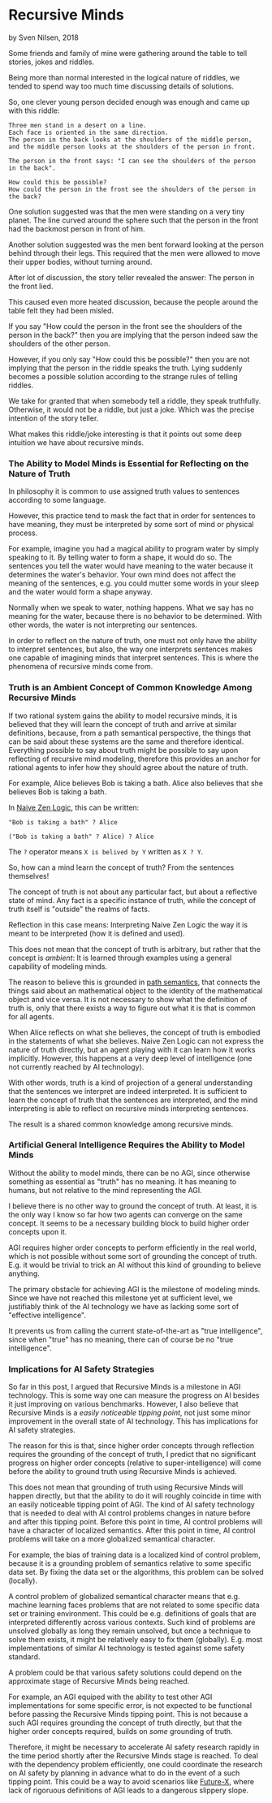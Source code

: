 # Recursive Minds
by Sven Nilsen, 2018

Some friends and family of mine were gathering around the table to tell stories, jokes and riddles.

Being more than normal interested in the logical nature of riddles,
we tended to spend way too much time discussing details of solutions.

So, one clever young person decided enough was enough and came up with this riddle:

```text
Three men stand in a desert on a line.
Each face is oriented in the same direction.
The person in the back looks at the shoulders of the middle person,
and the middle person looks at the shoulders of the person in front.

The person in the front says: "I can see the shoulders of the person in the back".

How could this be possible?
How could the person in the front see the shoulders of the person in the back?
```

One solution suggested was that the men were standing on a very tiny planet.
The line curved around the sphere such that the person in the front had
the backmost person in front of him.

Another solution suggested was the men bent forward looking at the person
behind through their legs.
This required that the men were allowed to move their upper bodies,
without turning around.

After lot of discussion, the story teller revealed the answer: The person in the front lied.

This caused even more heated discussion, because the people around the table felt they had been misled.

If you say "How could the person in the front see the shoulders of the person in the back?"
then you are implying that the person indeed saw the shoulders of the other person.

However, if you only say "How could this be possible?"
then you are not implying that the person in the riddle speaks the truth.
Lying suddenly becomes a possible solution according to the strange rules of telling riddles.

We take for granted that when somebody tell a riddle, they speak truthfully.
Otherwise, it would not be a riddle, but just a joke.
Which was the precise intention of the story teller.

What makes this riddle/joke interesting is that it points out some deep intuition we have
about recursive minds.

### The Ability to Model Minds is Essential for Reflecting on the Nature of Truth

In philosophy it is common to use assigned truth values to sentences according to some language.

However, this practice tend to mask the fact that in order for sentences to have meaning,
they must be interpreted by some sort of mind or physical process.

For example, imagine you had a magical ability to program water by simply speaking to it.
By telling water to form a shape, it would do so.
The sentences you tell the water would have meaning to the water because it determines the water's behavior.
Your own mind does not affect the meaning of the sentences,
e.g. you could mutter some words in your sleep and the water would form a shape anyway.

Normally when we speak to water, nothing happens.
What we say has no meaning for the water, because there is no behavior to be determined.
With other words, the water is not interpreting our sentences.

In order to reflect on the nature of truth, one must not only have the ability to interpret sentences,
but also, the way one interprets sentences makes one capable of imagining minds that interpret sentences.
This is where the phenomena of recursive minds come from.

### Truth is an Ambient Concept of Common Knowledge Among Recursive Minds

If two rational system gains the ability to model recursive minds,
it is believed that they will learn the concept of truth and arrive at similar definitions,
because, from a path semantical perspective, the things that can be said about these systems are the same and therefore identical. Everything possible to say about truth might be possible to say upon reflecting of recursive mind modeling,
therefore this provides an anchor for rational agents to infer how they should agree about the nature of truth.

For example, Alice believes Bob is taking a bath.
Alice also believes that she believes Bob is taking a bath.

In [Naive Zen Logic](https://github.com/advancedresearch/path_semantics/blob/master/papers-wip/naive-zen-logic.pdf), this can be written:

```
"Bob is taking a bath" ? Alice

("Bob is taking a bath" ? Alice) ? Alice
```

The `?` operator means `X is belived by Y` written as `X ? Y`.

So, how can a mind learn the concept of truth? From the sentences themselves!

The concept of truth is not about any particular fact, but about a reflective state of mind.
Any fact is a specific instance of truth, while the concept of truth itself is "outside" the realms of facts.

Reflection in this case means: Interpreting Naive Zen Logic the way it is meant to be interpreted (how it is defined and used).

This does not mean that the concept of truth is arbitrary,
but rather that the concept is *ambient*: It is learned through examples using a general capability of modeling minds.

The reason to believe this is grounded in [path semantics](https://github.com/advancedresearch/path_semantics), that connects the things said about an mathematical object
to the identity of the mathematical object and vice versa.
It is not necessary to show what the definition of truth is,
only that there exists a way to figure out what it is that is common for all agents.

When Alice reflects on what she believes,
the concept of truth is embodied in the statements of what she believes.
Naive Zen Logic can not express the nature of truth directly,
but an agent playing with it can learn how it works implicitly.
However, this happens at a very deep level of intelligence (one not currently reached by AI technology).

With other words, truth is a kind of projection of a general understanding
that the sentences we interpret are indeed interpreted.
It is sufficient to learn the concept of truth that the sentences are interpreted, and the mind interpreting is
able to reflect on recursive minds interpreting sentences.

The result is a shared common knowledge among recursive minds.

### Artificial General Intelligence Requires the Ability to Model Minds

Without the ability to model minds, there can be no AGI,
since otherwise something as essential as "truth" has no meaning.
It has meaning to humans, but not relative to the mind representing the AGI.

I believe there is no other way to ground the concept of truth.
At least, it is the only way I know so far how two agents can converge on the same concept.
It seems to be a necessary building block to build higher order concepts upon it.

AGI requires higher order concepts to perform efficiently in the real world,
which is not possible without some sort of grounding the concept of truth.
E.g. it would be trivial to trick an AI without this kind of grounding to believe anything.

The primary obstacle for achieving AGI is the milestone of modeling minds.
Since we have not reached this milestone yet at sufficient level,
we justifiably think of the AI technology we have as lacking some sort of "effective intelligence".

It prevents us from calling the current state-of-the-art as "true intelligence",
since when "true" has no meaning, there can of course be no "true intelligence".

### Implications for AI Safety Strategies

So far in this post, I argued that Recursive Minds is a milestone in AGI technology.
This is some way one can measure the progress on AI besides it just improving on various benchmarks.
However, I also believe that Recursive Minds is a *easily noticeable tipping point*,
not just some minor improvement in the overall state of AI technology.
This has implications for AI safety strategies.

The reason for this is that, since higher order concepts through reflection requires the grounding of the concept of truth,
I predict that no significant progress on higher order concepts (relative to super-intelligence)
will come before the ability to ground truth using Recursive Minds is achieved.

This does not mean that grounding of truth using Recursive Minds will happen directly,
but that the ability to do it will roughly coincide in time with an easily noticeable tipping point of AGI.
The kind of AI safety technology that is needed to deal with AI control problems
changes in nature before and after this tipping point.
Before this point in time, AI control problems will have a character of localized semantics.
After this point in time, AI control problems will take on a more globalized semantical character.

For example, the bias of training data is a localized kind of control problem,
because it is a grounding problem of semantics relative to some specific data set.
By fixing the data set or the algorithms, this problem can be solved (locally).

A control problem of globalized semantical character means that e.g. machine learning
faces problems that are not related to some specific data set or training environment.
This could be e.g. definitions of goals that are interpreted differently across various contexts.
Such kind of problems are unsolved globally as long they remain unsolved,
but once a technique to solve them exists, it might be relatively easy to fix them (globally).
E.g. most implementations of similar AI technology is tested against some safety standard.

A problem could be that various safety solutions could depend on the approximate stage of Recursive Minds being reached.

For example, an AGI equiped with the ability to test other AGI implementations for some
specific error, is not expected to be functional before passing the Recursive Minds tipping point.
This is not because a such AGI requires grounding the concept of truth directly,
but that the higher order concepts required, builds on *some* grounding of truth.

Therefore, it might be necessary to accelerate AI safety research rapidly
in the time period shortly after the Recursive Minds stage is reached.
To deal with the dependency problem efficiently, one could coordinate the research on AI safety
by planning in advance what to do in the event of a such tipping point.
This could be a way to avoid scenarios like [Future-X](https://github.com/advancedresearch/advancedresearch.github.io/blob/master/blog/2018-06-21-future-x-the-path-toward-uncertainty-about-artificial-super-intelligence.md),
where lack of rigoruous definitions of AGI leads to a dangerous slippery slope.
